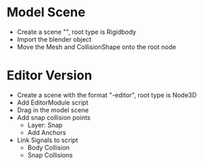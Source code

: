 # Model Scene
- Create a scene "<module name>", root type is Rigidbody
- Import the blender object
- Move the Mesh and CollisionShape onto the root node

# Editor Version
- Create a scene with the format "<module name>-editor", root type is Node3D
- Add EditorModule script
- Drag in the model scene
- Add snap collision points
    - Layer: Snap
    - Add Anchors
- Link Signals to script
    - Body Collision
    - Snap Collisions